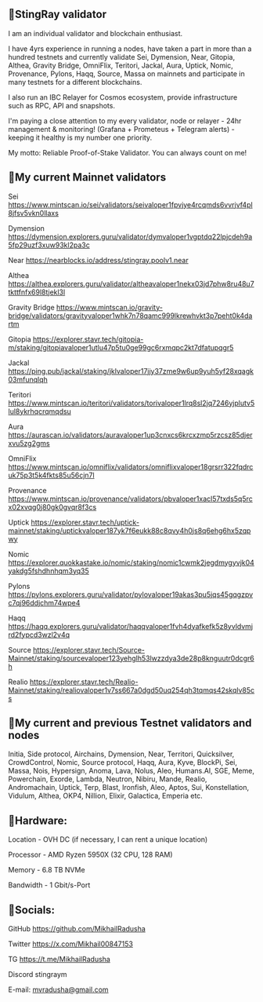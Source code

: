 ## 🔸StingRay validator

I am an individual validator and blockchain enthusiast.

I have 4yrs experience in running a nodes, have taken a part in more than a hundred testnets and  currently validate Sei, Dymension, Near, 
Gitopia, Althea, Gravity Bridge, OmniFlix, Teritori, Jackal, Aura, Uptick, Nomic, Provenance, Pylons, Haqq, Source, Massa on mainnets and participate 
in many testnets for a different blockchains.

I also run an IBC Relayer for Cosmos ecosystem, provide infrastructure such as RPC, API and snapshots.

I'm paying a close attention to my every validator, node or relayer - 24hr management & monitoring! (Grafana + Prometeus + Telegram alerts) - keeping it healthy is my number one priority.

My motto: Reliable Proof-of-Stake Validator. You can always count on me!

## 🔸My current Mainnet validators 

Sei https://www.mintscan.io/sei/validators/seivaloper1fpvjye4rcqmds6vvrjvf4pl8jfsv5vkn0llaxs

Dymension https://dymension.explorers.guru/validator/dymvaloper1vgptdq22lpjcdeh9a5fp29uzf3xuw93kl2pa3c

Near https://nearblocks.io/address/stingray.poolv1.near

Althea https://althea.explorers.guru/validator/altheavaloper1nekx03jd7phw8ru48u7tkttfnfx69l8tjekl3l

Gravity Bridge https://www.mintscan.io/gravity-bridge/validators/gravityvaloper1whk7n78qamc999lkrewhvkt3p7peht0k4dartm

Gitopia https://explorer.stavr.tech/gitopia-m/staking/gitopiavaloper1utlu47p5tu0ge99gc6rxmqpc2kt7dfatupqgr5

Jackal https://ping.pub/jackal/staking/jklvaloper17jjy37zme9w6up9yuh5yf28xqagk03mfunqlqh

Teritori https://www.mintscan.io/teritori/validators/torivaloper1lrq8sl2jq7246yjplutv5lul8ykrhqcrqmqdsu

Aura https://aurascan.io/validators/auravaloper1up3cnxcs6krcxzmp5rzcsz85djerxvu5zg2gms

OmniFlix https://www.mintscan.io/omniflix/validators/omniflixvaloper18grsrr322fqdrcuk75p3t5k4fkts85u56cjn7l

Provenance https://www.mintscan.io/provenance/validators/pbvaloper1xacl57txds5q5rcx02xvqg0j80gk0gvqr8f3cs

Uptick https://explorer.stavr.tech/uptick-mainnet/staking/uptickvaloper187yk7f6eukk88c8qvy4h0js8q6ehg6hx5zqpwy

Nomic https://explorer.quokkastake.io/nomic/staking/nomic1cwmk2jegdmygyvjk04yakdg5fshdhnhqm3yq35

Pylons https://pylons.explorers.guru/validator/pylovaloper19akas3pu5jqs45gqgzpvc7qj96ddjchm74wpe4

Haqq https://haqq.explorers.guru/validator/haqqvaloper1fvh4dyafkefk5z8yvldvmjrd2fypcd3wzl2v4q

Source https://explorer.stavr.tech/Source-Mainnet/staking/sourcevaloper123yehglh53lwzzdya3de28p8knguutr0dcgr6h

Realio https://explorer.stavr.tech/Realio-Mainnet/staking/realiovaloper1v7ss667a0dgd50uq254qh3tqmqs42skqlv85cs

## 🔸My current and previous Testnet validators and nodes

Initia, Side protocol, Airchains, Dymension, Near, Territori, Quicksilver, CrowdControl, Nomic, Source protocol, Haqq, 
Aura, Kyve, BlockPi, Sei, Massa, Nois, Hypersign, Anoma, Lava, Nolus, Aleo, Humans.AI, SGE, Meme, Powerchain, Exorde, Lambda, 
Neutron, Nibiru, Mande, Realio, Andromachain, Uptick, Terp, Blast, Ironfish, Aleo, Aptos, Sui, Konstellation, Vidulum, Althea, OKP4, 
Nillion, Elixir, Galactica, Emperia etc.

## 🔸Hardware:

Location - OVH DC (if necessary, I can rent a unique location)

Processor - AMD Ryzen 5950X (32 CPU, 128 RAM)

Memory - 6.8 TB NVMe

Bandwidth - 1 Gbit/s-Port

## 🔸Socials:

GitHub https://github.com/MikhailRadusha

Twitter https://x.com/Mikhail00847153

TG https://t.me/MikhailRadusha

Discord stingraym

E-mail: mvradusha@gmail.com

